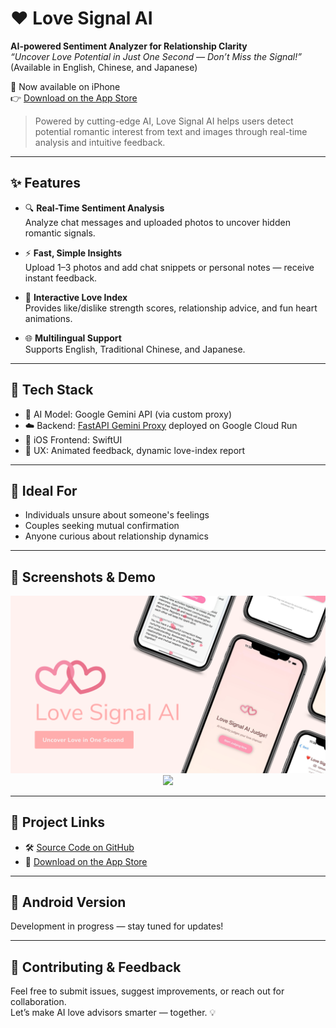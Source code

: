 # ❤️ Love Signal AI

**AI-powered Sentiment Analyzer for Relationship Clarity**  
_“Uncover Love Potential in Just One Second — Don’t Miss the Signal!”_  
(Available in English, Chinese, and Japanese)

📱 Now available on iPhone  
👉 [Download on the App Store](https://apps.apple.com/us/app/love-signal-ai-detection-app/id6744615409)

> Powered by cutting-edge AI, Love Signal AI helps users detect potential romantic interest from text and images through real-time analysis and intuitive feedback.

---

## ✨ Features

- 🔍 **Real-Time Sentiment Analysis**  
  Analyze chat messages and uploaded photos to uncover hidden romantic signals.

- ⚡ **Fast, Simple Insights**  
  Upload 1–3 photos and add chat snippets or personal notes — receive instant feedback.

- 💌 **Interactive Love Index**  
  Provides like/dislike strength scores, relationship advice, and fun heart animations.

- 🌐 **Multilingual Support**  
  Supports English, Traditional Chinese, and Japanese.

---

## 🔧 Tech Stack

- 🤖 AI Model: Google Gemini API (via custom proxy)
- ☁️ Backend: [FastAPI Gemini Proxy](https://github.com/changch223/gemini-api-key-proxy) deployed on Google Cloud Run
- 🧩 iOS Frontend: SwiftUI  
- 🎨 UX: Animated feedback, dynamic love-index report

---

## 🎯 Ideal For

- Individuals unsure about someone's feelings  
- Couples seeking mutual confirmation  
- Anyone curious about relationship dynamics

---

## 📸 Screenshots & Demo

<div align="center">
  <img src="assets/Myakuari%20app%20intro.png" width="600"/>
  <br/>
  <img src="https://raw.githubusercontent.com/changch223/love-signal-ai/main/assets/Myakuari_demo.gif" width="600"/>
</div>

---

## 📂 Project Links

- 🛠 [Source Code on GitHub](https://github.com/changch223/love-signal-ai)  
- 📱 [Download on the App Store](https://apps.apple.com/us/app/love-signal-ai-detection-app/id6744615409)

---

## 🚧 Android Version

Development in progress — stay tuned for updates!

---

## 🙌 Contributing & Feedback

Feel free to submit issues, suggest improvements, or reach out for collaboration.  
Let’s make AI love advisors smarter — together. 💡

